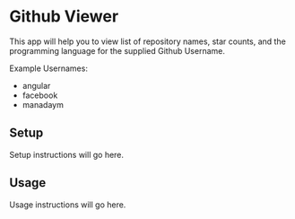 # Github Viewer

This app will help you to view list of repository names, star counts, and the programming language for the supplied Github Username.

Example Usernames:
- angular
- facebook
- manadaym

## Setup

Setup instructions will go here.

## Usage

Usage instructions will go here.
